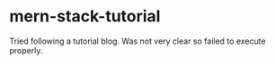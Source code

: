 # mern-stack-tutorial

Tried following a tutorial blog. Was not very clear so failed to execute properly.

